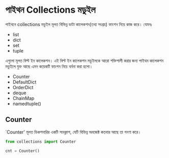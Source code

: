 # পাইথন Collections মডুইল

পাইথনে collections মডুইল মূলত বিভিন্ন ডাটা কালেকশন(তথ্য সংগ্রহ) ফাংশন নিয়ে কাজ করে। যেমনঃ

* list
* dict
* set
* tuple

এগুলো মূলত বিল্ট ইন কালেকশন। এই বিল্ট ইন কালেকশন মডুইলকে আরো শক্তিশালী করার জন্য পাইথন কালেকশন মডুইলে যুক্ত আছে এমন কয়েকটি ফাংশন নিচে বর্ননা করা হলো। 

* Counter
* DefaultDict
* OrderDict
* deque
* ChainMap
* namedtuple()

## Counter

`Counter' মূলত ডিকশনারির একটি সাবক্লাশ, যেটি বিভিন্ন অবজেক্ট কতবার আছে তা গনণা করে। 

```py
from collections import Counter

cnt = Counter()

